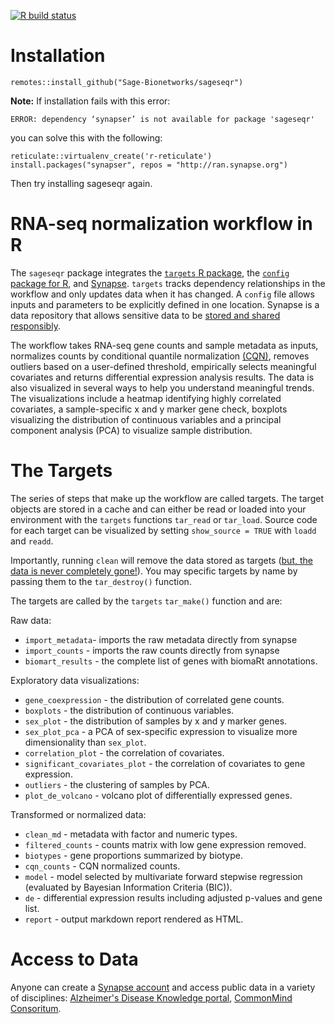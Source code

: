 <!-- badges: start -->
  [![R build status](https://github.com/kelshmo/sageseqr/workflows/R-CMD-check/badge.svg)](https://github.com/kelshmo/sageseqr/actions)
<!-- badges: end -->
# Installation 
`remotes::install_github("Sage-Bionetworks/sageseqr")`

**Note:** If installation fails with this error:
```
ERROR: dependency ‘synapser’ is not available for package 'sageseqr'
```
you can solve this with the following:
```
reticulate::virtualenv_create('r-reticulate')
install.packages("synapser", repos = "http://ran.synapse.org")
```
Then try installing sageseqr again.

# RNA-seq normalization workflow in R

The `sageseqr` package integrates the [`targets` R package](https://github.com/ropensci/targets/), the [`config` package for R](https://cran.r-project.org/web/packages/config/vignettes/introduction.html), and [Synapse](https://www.synapse.org/). `targets` tracks dependency relationships in the workflow and only updates data when it has changed. A `config` file allows inputs and parameters to be explicitly defined in one location. Synapse is a data repository that allows sensitive data to be [stored and shared responsibly](https://docs.synapse.org/articles/article_index.html#governance). 

The workflow takes RNA-seq gene counts and sample metadata as inputs, normalizes counts by conditional quantile normalization [(CQN)](https://bioconductor.org/packages/release/bioc/html/cqn.html), removes outliers based on a user-defined threshold, empirically selects meaningful covariates and returns differential expression analysis results. The data is also visualized in several ways to help you understand meaningful trends. The visualizations include a heatmap identifying highly correlated covariates, a sample-specific x and y marker gene check, boxplots visualizing the distribution of continuous variables and a principal component analysis (PCA) to visualize sample distribution.

# The Targets

The series of steps that make up the workflow are called targets. The target objects are stored in a cache and can either be read or loaded into your environment with the `targets` functions `tar_read` or `tar_load`. Source code for each target can be visualized by setting `show_source = TRUE` with `loadd` and `readd`. 

Importantly, running `clean` will remove the data stored as targets ([but, the data is never completely gone!](https://books.ropensci.org/targets/walkthrough.html)). You may specific targets by name by passing them to the `tar_destroy()` function.

The targets are called by the `targets` `tar_make()` function and are:

Raw data: 
- `import_metadata`- imports the raw metadata directly from synapse
- `import_counts` - imports the raw counts directly from synapse
- `biomart_results` - the complete list of genes with biomaRt annotations.

Exploratory data visualizations:
- `gene_coexpression` - the distribution of correlated gene counts.
- `boxplots` - the distribution of continuous variables.
- `sex_plot` - the distribution of samples by x and y marker genes.
- `sex_plot_pca` - a PCA of sex-specific expression to visualize more 
                   dimensionality than `sex_plot`.
- `correlation_plot` - the correlation of covariates.
- `significant_covariates_plot` - the correlation of covariates to gene 
                                  expression.
- `outliers` - the clustering of samples by PCA.
- `plot_de_volcano` - volcano plot of differentially expressed genes.

Transformed or normalized data:
- `clean_md` - metadata with factor and numeric types.
- `filtered_counts` - counts matrix with low gene expression removed.
- `biotypes` - gene proportions summarized by biotype.
- `cqn_counts` - CQN normalized counts. 
- `model` - model selected by multivariate forward stepwise regression 
            (evaluated by Bayesian Information Criteria (BIC)).
- `de` - differential expression results including adjusted p-values and gene list.
- `report` - output markdown report rendered as HTML.

# Access to Data 

Anyone can create a [Synapse account](https://docs.synapse.org/articles/getting_started.html) and access public data in a variety of disciplines: [Alzheimer's Disease Knowledge portal](https://adknowledgeportal.synapse.org/), [CommonMind Consoritum](https://www.synapse.org/#!Synapse:syn2759792/wiki/69613).   
